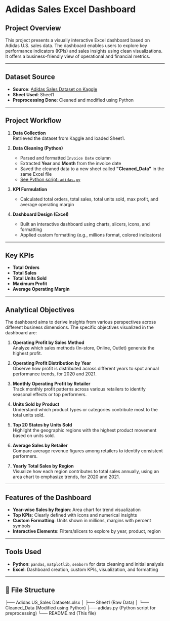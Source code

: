 #  Adidas Sales Excel Dashboard

## Project Overview
This project presents a visually interactive Excel dashboard based on Adidas U.S. sales data. The dashboard enables users to explore key performance indicators (KPIs) and sales insights using clean visualizations. It offers a business-friendly view of operational and financial metrics.


---


## Dataset Source
- **Source**: [Adidas Sales Dataset on Kaggle](https://www.kaggle.com/datasets/heemalichaudhari/adidas-sales-dataset)
- **Sheet Used**: Sheet1
- **Preprocessing Done**: Cleaned and modified using Python


---


## Project Workflow

1. **Data Collection**  
   Retrieved the dataset from Kaggle and loaded Sheet1.

2. **Data Cleaning (Python)**  
   - Parsed and formatted `Invoice Date` column  
   - Extracted **Year** and **Month** from the invoice date  
   - Saved the cleaned data to a new sheet called **"Cleaned_Data"** in the same Excel file  
   - [See Python script: `adidas.py`](adidas.py)

3. **KPI Formulation**  
   - Calculated total orders, total sales, total units sold, max profit, and average operating margin

4. **Dashboard Design (Excel)**  
   - Built an interactive dashboard using charts, slicers, icons, and formatting
   - Applied custom formatting (e.g., millions format, colored indicators)


---


## Key KPIs

- **Total Orders**
- **Total Sales**
- **Total Units Sold**
- **Maximum Profit**
- **Average Operating Margin**


---


## Analytical Objectives

The dashboard aims to derive insights from various perspectives across different business dimensions. The specific objectives visualized in the dashboard are:

1. **Operating Profit by Sales Method**  
   Analyze which sales methods (In-store, Online, Outlet) generate the highest profit.

2. **Operating Profit Distribution by Year**  
   Observe how profit is distributed across different years to spot annual performance trends, for 2020 and 2021.

3. **Monthly Operating Profit by Retailer**  
   Track monthly profit patterns across various retailers to identify seasonal effects or top performers.

4. **Units Sold by Product**  
   Understand which product types or categories contribute most to the total units sold.

5. **Top 20 States by Units Sold**  
   Highlight the geographic regions with the highest product movement based on units sold.

6. **Average Sales by Retailer**  
   Compare average revenue figures among retailers to identify consistent performers.

7. **Yearly Total Sales by Region**  
   Visualize how each region contributes to total sales annually, using an area chart to emphasize trends, for 2020 and 2021.


---


## Features of the Dashboard

- **Year-wise Sales by Region**: Area chart for trend visualization  
- **Top KPIs**: Clearly defined with icons and numerical insights  
- **Custom Formatting**: Units shown in millions, margins with percent symbols  
- **Interactive Elements**: Filters/slicers to explore by year, product, region  


---


## Tools Used
- **Python**: `pandas`, `matplotlib`, `seaborn` for data cleaning and initial analysis  
- **Excel**: Dashboard creation, custom KPIs, visualization, and formatting


---


## 📎 File Structure
├── Adidas US_Sales Datasets.xlsx
│ ├── Sheet1 (Raw Data)
│ └── Cleaned_Data (Modified using Python)
├── adidas.py (Python script for preprocessing)
└── README.md (This file)


